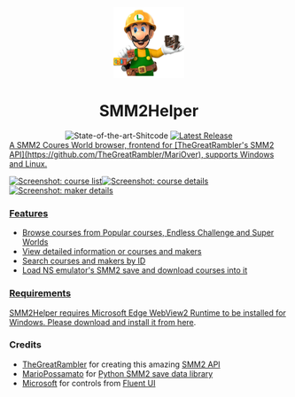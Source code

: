 <div align="center">
  <img src="res/smm2helper.png" height="128"/>
  <h1>SMM2Helper</h1>
  <a href="https://github.com/trekhleb/state-of-the-art-shitcode"></a><img src="https://img.shields.io/static/v1?label=State-of-the-art&message=Shitcode&color=7B5804" alt="State-of-the-art-Shitcode" /></a>
  <a href="https://github.com/YidaozhanYa/SMM2Helper/releases/latest"><img src="https://img.shields.io/github/v/release/YidaozhanYa/SMM2Helper" alt="Latest Release" />
</div>
A SMM2 Coures World browser, frontend for [TheGreatRambler's SMM2 API](https://github.com/TheGreatRambler/MariOver), supports Windows and Linux.

<img src="https://imgsrc.baidu.com/super/pic/item/5243fbf2b21193136f1f8b7520380cd790238d93.jpg" alt="Screenshot: course list" width="33%;" /><img src="https://imgsrc.baidu.com/super/pic/item/5243fbf2b21193136f1b8b7520380cd790238d9f.jpg" alt="Screenshot: course details" width="33%;" /><img src="https://imgsrc.baidu.com/super/pic/item/c8177f3e6709c93d48a67a32da3df8dcd000549a.jpg" alt="Screenshot: maker details" width="33%;" />

### Features

- Browse courses from Popular courses, Endless Challenge and Super Worlds
- View detailed information or courses and makers
- Search courses and makers by ID
- Load NS emulator's SMM2 save and download courses into it

### Requirements

SMM2Helper requires Microsoft Edge WebView2 Runtime to be installed for Windows. Please download and install it from [here](https://developer.microsoft.com/en-us/microsoft-edge/webview2/).

### Credits

- [TheGreatRambler](https://github.com/TheGreatRambler) for creating this amazing [SMM2 API](https://github.com/TheGreatRambler/MariOver)
- [MarioPossamato](https://github.com/MarioPossamato) for [Python SMM2 save data library](https://github.com/JiXiaomai/SMM2#who-gets-credit-for-this)
- [Microsoft](https://github.com/microsoft) for controls from [Fluent UI](https://github.com/microsoft/fluentui)
